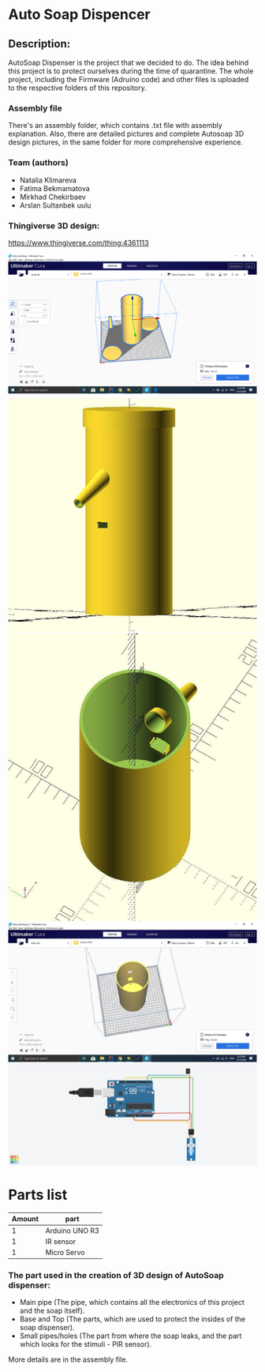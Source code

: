 # Auto Soap Dispencer
## Description:
AutoSoap Dispenser is the project that we decided to do. 
The idea behind this project is to protect ourselves during the time of quarantine.
The whole project, including the Firmware (Adruino code) and other files is uploaded to the respective folders of this repository.

### Assembly file
There's an assembly folder, which contains .txt file with assembly explanation. Also, there are detailed pictures and complete Autosoap 3D design pictures, in the same folder for more comprehensive experience.

### Team (authors)
* Natalia Klimareva
* Fatima Bekmamatova
* Mirkhad Chekirbaev
* Arslan Sultanbek uulu

### Thingiverse 3D design:
https://www.thingiverse.com/thing:4361113

<img src="Images%20of%20SCAD%2C%20STL%2C%20and%20Firmware/The%20whole%20hardware%20in%20Cura%20slicer.png">
<img src="Assembly/Complete%20Autosoap%20images/Assembled%20Autosoap%20side.jpg">

<img src="Assembly/Complete%20Autosoap%20images/Assembled%20Autosoap%20top.jpg">
<img src="Images%20of%20SCAD%2C%20STL%2C%20and%20Firmware/Main%20part%20in%20Cura%20slicer%20top.jpg">
<img src="Images%20of%20SCAD%2C%20STL%2C%20and%20Firmware/Circuit%20image.jpg">


# Parts list
| Amount |    part      |
|--------|--------------|
|   1    |Arduino UNO R3|
|   1    |IR sensor     |
|   1    |Micro Servo   |

### The part used in the creation of 3D design of AutoSoap dispenser:

* Main pipe (The pipe, which contains all the electronics of this project and the soap itself).
* Base and Top (The parts, which are used to protect the insides of the soap dispenser).
* Small pipes/holes (The part from where the soap leaks, and the part which looks for the stimuli - PIR sensor).

More details are in the assembly file.
